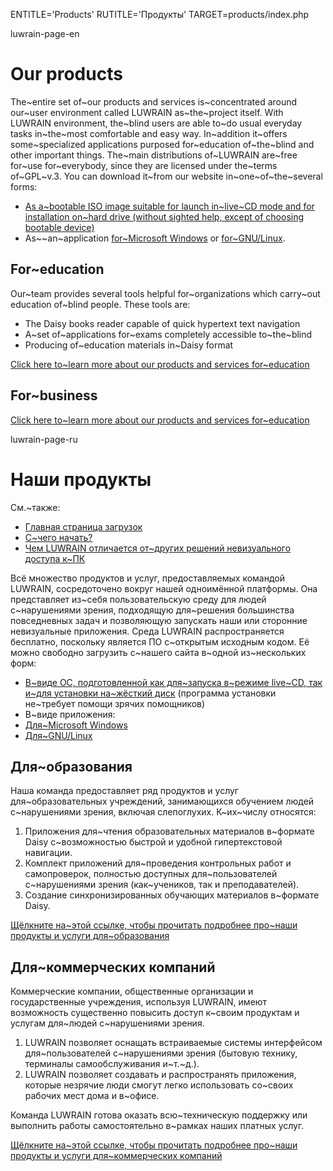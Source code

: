 
ENTITLE='Products'
RUTITLE='Продукты'
TARGET=products/index.php

luwrain-page-en

# Our products

The~entire set of~our products and services is~concentrated around our~user environment called LUWRAIN as~the~project itself.
With LUWRAIN environment, the~blind users are able to~do usual  everyday tasks in~the~most comfortable and easy way.
In~addition it~offers some~specialized applications purposed for~education of~the~blind and other important things.
The~main distributions of~LUWRAIN are~free for~use for~everybody, since they are licensed under the~terms of~GPL~v.3.
You can download it~from our website in~one~of~the~several forms:

* [As a~bootable ISO image suitable for launch in~live~CD mode and for installation on~hard drive (without sighted help, except of choosing bootable device)](local:/download/iso/)
* As~~an~application [for~Microsoft Windows](local:/download/windows/) or [for~GNU/Linux](дlocal:/download/linux/).

## For~education

Our~team provides several tools helpful for~organizations which carry~out education of~blind people.
These tools are:

* The Daisy books reader capable of quick hypertext text navigation
* A~set of~applications for~exams completely accessible to~the~blind
* Producing of~education materials in~Daisy format

[Click here to~learn more about our products and services for~education](local:/products/education/)

## For~business

[Click here to~learn more about our products and services for~education](local:/products/business/)

luwrain-page-ru

# Наши продукты

См.~также:

* [Главная страница загрузок](local:/download/)
* [С~чего начать?](local:/doc/user/start/)
* [Чем LUWRAIN отличается от~других решений невизуального доступа к~ПК](local:/doc/difference/)


Всё множество продуктов и услуг, предоставляемых командой LUWRAIN, сосредоточено вокруг нашей одноимённой платформы.
Она представляет из~себя пользовательскую среду для людей с~нарушениями зрения, 
подходящую для~решения большинства повседневных  задач и
позволяющую запускать наши или сторонние невизуальные приложения. 
Среда LUWRAIN распространяется бесплатно, поскольку является ПО с~открытым исходным кодом. 
Её можно свободно загрузить с~нашего сайта в~одной из~нескольких форм:

* [В~виде ОС, подготовленной  как для~запуска в~режиме live~CD, так и~для установки на~жёсткий диск](local:/download/iso/)
(программа установки не~требует помощи зрячих помощников)
* В~виде приложения:
 * [Для~Microsoft Windows](local:/download/windows/) 
 * [Для~GNU/Linux](local:/download/linux/) 


## Для~образования

Наша команда предоставляет ряд продуктов и услуг для~образовательных учреждений, 
занимающихся обучением людей с~нарушениями зрения, включая слепоглухих. 
К~их~числу относятся:

1. Приложения для~чтения образовательных материалов в~формате Daisy 
с~возможностью быстрой и удобной гипертекстовой навигации.
2. Комплект приложений для~проведения контрольных работ и самопроверок, 
полностью доступных для~пользователей с~нарушениями зрения (как~учеников, так и преподавателей).
3. Создание синхронизированных обучающих материалов в~формате Daisy.

[Щёлкните на~этой ссылке, чтобы прочитать подробнее про~наши продукты и услуги для~образования](local:/products/education/)

## Для~коммерческих компаний

Коммерческие компании, общественные организации и государственные учреждения, используя LUWRAIN, имеют возможность 
существенно повысить доступ к~своим продуктам и услугам для~людей с~нарушениями зрения. 

1. LUWRAIN позволяет оснащать встраиваемые системы интерфейсом для~пользователей с~нарушениями зрения 
(бытовую технику, терминалы самообслуживания и~т.~д.).
2. LUWRAIN позволяет создавать и распространять приложения,
которые незрячие люди смогут легко использовать со~своих рабочих мест дома и в~офисе.

Команда LUWRAIN готова оказать всю~техническую поддержку или выполнить работы самостоятельно в~рамках наших платных услуг. 

[Щёлкните на~этой ссылке, чтобы прочитать подробнее про~наши продукты и услуги для~коммерческих компаний](local:/products/business/)
